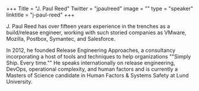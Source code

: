 +++
Title = "J. Paul Reed"
Twitter = "jpaulreed"
image = ""
type = "speaker"
linktitle = "j-paul-reed"
+++

J. Paul Reed has over fifteen years experience in the trenches as a
build/release engineer, working with such storied companies as VMware,
Mozilla, Postbox, Symantec, and Salesforce.

In 2012, he founded Release Engineering Approaches, a consultancy
incorporating a host of tools and techniques to help organizations ""Simply
Ship. Every time."" He speaks internationally on release engineering,
DevOps, operational complexity, and human factors and is currently a
Masters of Science candidate in Human Factors & Systems Safety at Lund
University.